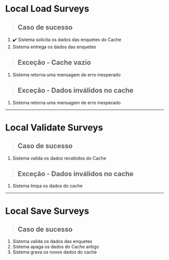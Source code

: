# Local Load Surveys

> ## Caso de sucesso
1. ✔️ Sistema solicita os dados das enquetes do Cache
2. Sistema entrega os dados das enquetes

> ## Exceção - Cache vazio
1. Sistema retorna uma mensagem de erro inesperado

> ## Exceção - Dados inválidos no cache
1. Sistema retorna uma mensagem de erro inesperado

---  

# Local Validate Surveys

> ## Caso de sucesso
1. Sistema valida os dados recebidos do Cache

> ## Exceção - Dados inválidos no cache
1. Sistema limpa os dados do cache

---

# Local Save Surveys

> ## Caso de sucesso
1. Sistema valida os dados das enquetes
2. Sistema apaga os dados do Cache antigo
3. Sistema grava os novos dados do cache
